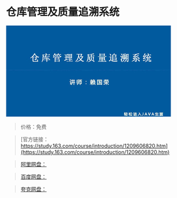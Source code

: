 # 仓库管理及质量追溯系统

![img](../../../assets/study163/free/c4a4ab69c986411fb4d06a470ef07ee4.jpg)

> 价格：免费

> [官方链接：https://study.163.com/course/introduction/1209606820.htm](https://study.163.com/course/introduction/1209606820.htm)

> [阿里网盘：]()

> [百度网盘：]()

> [夸克网盘：]()
